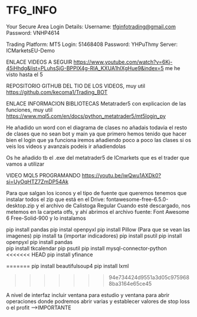 ﻿# TFG_INFO
Your Secure Area Login Details:
Username:	tfginfotrading@gmail.com
Password:	VNHP4614


Trading Platform: MT5
Login:	51468408
Password:	YHPuThmy
Server:	ICMarketsEU-Demo

ENLACE VIDEOS A SEGUIR
https://www.youtube.com/watch?v=6Kj-45iHhdg&list=PLuhsSjG-BPPIX4g-RlA_KXUA1hlXgHue9&index=5
me he visto hasta el 5

REPOSITORIO GITHUB DEL TIO DE LOS VIDEOS, muy util
https://github.com/kecoma1/Trading_BOT


ENLACE INFORMACION BIBLIOTECAS Metatrader5 con explicacion de las funciones, muy util
https://www.mql5.com/en/docs/python_metatrader5/mt5login_py

He añadido un word con el diagrama de clases no añadais todavia el resto de clases que no sean bot y main ya que primero hemos tenido que hacer bien el login que ya funciona iremos añadiendo poco a poco las clases si os veis los videos y avanzais podeis ir añadiendolas

Os he añadido tb el .exe del metatrader5 de ICmarkets que es el trader que vamos a utilizar

VIDEO MQL5 PROGRAMANDO
https://youtu.be/iwQwu1AXDk0?si=UyOqHTZ7ZmDP54Ak


Para que salgan los iconos y el tipo de fuente que queremos tenemos que instalar todos el zip que está en el Drive: fontawesome-free-6.5.0-desktop.zip y el archivo de Calistoga Regular
Cuando esté descargado, nos metemos en la carpeta otfs, y ahí abrimos el archivo fuente: Font Awesome 6 Free-Solid-900 y lo instalamos

pip install pandas
pip instal openpyxl
pip install Pillow      (Para que se vean las imagenes)
pip install ta (importar indicadores)
pip install psutil
pip install openpyxl
pip install pandas  
pip install tkcalendar
pip psutil
pip install mysql-connector-python
<<<<<<< HEAD
pip install yfinance

=======
pip install beautifulsoup4
pip install lxml
>>>>>>> 94e734424d9551a3d05c9759688ba3164e65ce45


A nivel de interfaz incluir ventana para estudio y ventana para abrir operaciones donde podremos abrir varias y establecer valores de stop loss o el profit -->IMPORTANTE
